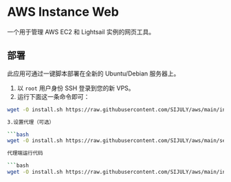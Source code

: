 # AWS Instance Web

一个用于管理 AWS EC2 和 Lightsail 实例的网页工具。

## 部署

此应用可通过一键脚本部署在全新的 Ubuntu/Debian 服务器上。

1.  以 `root` 用户身份 SSH 登录到您的新 VPS。
2.  运行下面这一条命令即可：

```bash
wget -O install.sh https://raw.githubusercontent.com/SIJULY/aws/main/install.sh && bash install.sh

3.设置代理（可选）

```bash
wget -O install.sh https://raw.githubusercontent.com/SIJULY/aws/main/set_proxy.sh && bash set_proxy.sh

代理端运行代码

```bash
wget -O install.sh https://raw.githubusercontent.com/SIJULY/aws/main/install_tinyproxy.sh && bash install_tinyproxy.sh
